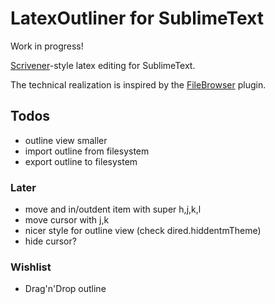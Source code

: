 # LatexOutliner for SublimeText

Work in progress!

[Scrivener][scr]-style latex editing for SublimeText.

The technical realization is inspired by the [FileBrowser][fb] plugin.

[scr]: https://www.literatureandlatte.com/scrivener.php
[fb]: https://github.com/aziz/SublimeFileBrowser

## Todos
- outline view smaller
- import outline from filesystem
- export outline to filesystem

### Later
- move and in/outdent item with super h,j,k,l
- move cursor with j,k
- nicer style for outline view (check dired.hiddentmTheme)
- hide cursor?

### Wishlist
- Drag'n'Drop outline
